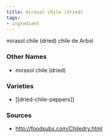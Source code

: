 ```yaml
---
title: mirasol chile (dried)
tags:
- ingredient
---
```

mirasol chile (dried) chile de Arbol

### Other Names

* mirasol chile (dried)

### Varieties

* [[dried-chile-peppers]]

### Sources
* http://foodsubs.com/Chiledry.html
